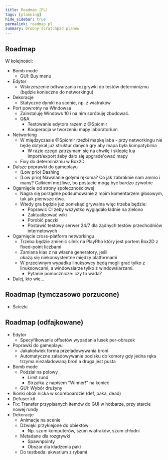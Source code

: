 ```yaml
---
title: Roadmap (PL)
tags: [planning]
hide_sidebar: true
permalink: roadmap_pl
summary: Drobny scratchpad planów
---
```


## Roadmap

W kolejności:

- Bomb mode
	- GUI: Buy menu
- Edytor
    - Wskrzeszenie odtwarzania rozgrywki do testów determinizmu (będzie konieczne do networkingu)
- Dekoracje
    - Statyczne dymki na scenie, np. z wiatraków
- Port powrotny na Windowsa
    - Zainstaluję Windows 10 i na nim spróbuję zbudować.
    - Q&A
        - Testowanie edytora razem z @Spicmir 
		- Kooperacja w tworzeniu mapy laboratorium
- Networking
    - W międzyczasie @Spicmir rzeźbi mapkę laba - przy networkingu nie będę dotykał już struktur danych gry aby mapa była kompatybilna
        - W razie czego zatrzymam się na chwilę i sklepię lua import/export żeby dało się upgrade'ować mapy
	- Fixy do determinizmu w Box2D
- Dalsze poprawki do gameplayu
	- (Low prio) Dashing
	- (Low prio) Nawalanie gołymi rękoma? Co jak zabraknie nam ammo i many? Całkiem możliwe, bo postacie mogą być bardzo żywotne
- Ogarnięcie od strony społecznościowej
    - Nagra się porządne podsumowanie z moim komentarzem głosowym, tak jak pierwsze dwa.
    - Wtedy gra będzie już poniekąd grywalna więc trzeba będzie:
        - Poprawić CI żeby wszystko wyglądało ładnie na zielono
        - Zaktualizować wiki
        - Porobić paczki
        - Postawić testowy serwer 24/7 dla żądnych testów przechodniów internetowych
- Ogarnięcie cross-platform networkingu
	- Trzeba będzie zmienić silnik na PlayRho który jest portem Box2D z fixed-point liczbami
	- Zamiana klas z <random> na własne generatory, jeśli okażą się niekonsystentne między platformami
	- W przeciwnym wypadku linuksowcy będą mogli grać tylko z linuksowcami, a windowsiarze tylko z windowsiarzami.
		- Pytanie pomocznicze: czy to wada?
- Dalej, kto wie...

## Roadmap (tymczasowo porzucone)

- Ścieżki

## Roadmap (odfajkowane)

- Edytor
	- Specyfikowanie offsetów wypadania łusek per-obrazek
- Poprawki do gameplayu
	- Jakakolwiek forma przeładowywania broni
	- Automatyczne załadowywanie pocisku do komory gdy jedna ręka trzyma niezaładowaną broń a druga jest pusta
- Bomb mode
	- Podział na połowy
		- Limit rund
		- Strzałka z napisem "Winner!" na koniec
	- GUI: Wybór drużyny
- Ikonki obok nicka w scoreboardzie (def, paka, dead)
- Defuser kit
- Fix: Transfer przypisanych itemów do GUI w hotbarze, przy starcie nowej rundy
- Dekoracje
    - Animacje na scenie
    - Dźwięki przyklejone do obiektów
        - Np. szum komputerów, szum wiatraków, szum chłodni
    - Metadane dla rozgrywki
        - Spawnpointy
        - Obszar dla kładzenia paki
    - Do testbeda: akwarium z rybami
